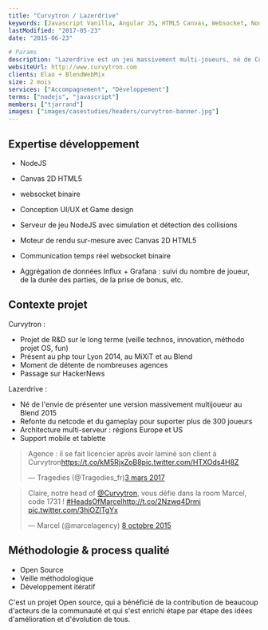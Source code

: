 ```yaml
---
title: "Curvytron / Lazerdrive"
keywords: [Javascript Vanilla, Angular JS, HTML5 Canvas, Websocket, Node JS, GulpJS]
lastModified: "2017-05-23"
date: "2015-06-23"

# Params
description: "Lazerdrive est un jeu massivement multi-joueurs, né de Curvytron, jeu d'adresse dans le navigateur, développé en interne pour le plaisir par l'équipe puis présenté au PHP tour en 2014 et au Blend Web Mix 2015."
websiteUrl: http://www.curvytron.com
clients: Elao + BlendWebMix
size: 2 mois
services: ["Accompagnement", "Développement"]
terms: ["nodejs", "javascript"]
members: ["tjarrand"]
images: ["images/casestudies/headers/curvytron-banner.jpg"]
---
```


## Expertise développement

* NodeJS
* Canvas 2D HTML5
* websocket binaire

* Conception UI/UX et Game design</span></li>
* Serveur de jeu NodeJS avec simulation et détection des collisions</span></li>
* Moteur de rendu sur-mesure avec Canvas 2D HTML5</span></li>
* Communication temps réel websocket binaire</span></li>
* Aggrégation de données Influx + Grafana : suivi du nombre de joueur, de la durée des parties, de la prise de bonus, etc.</span></li>
     
## Contexte projet

Curvytron :

* Projet de R&D sur le long terme (veille technos, innovation, méthodo projet OS, fun)
* Présent au php tour Lyon 2014, au MiXiT et au Blend
* Moment de détente de nombreuses agences
* Passage sur HackerNews
        
Lazerdrive :

* Né de l'envie de présenter une version massivement multijoueur au Blend 2015
* Refonte du netcode et du gameplay pour suporter plus de 300 joueurs
* Architecture multi-serveur : régions Europe et US
* Support mobile et tablette

<blockquote class="twitter-tweet" data-lang="fr"><p lang="fr" dir="ltr">Agence : il se fait licencier après avoir laminé son client à Curvytron<a href="https://t.co/kM5RjxZoB8">https://t.co/kM5RjxZoB8</a><a href="https://t.co/HTXOds4H8Z">pic.twitter.com/HTXOds4H8Z</a></p>&mdash; Tragedies (@Tragedies_fr)<a href="https://twitter.com/Tragedies_fr/status/837699741664280576">3 mars 2017</a></blockquote>
<blockquote class="twitter-tweet" data-lang="fr"><p lang="fr" dir="ltr">Claire, notre head of <a href="https://twitter.com/Curvytron">@Curvytron</a>, vous défie dans la room Marcel, code 1731 ! <a href="https://twitter.com/hashtag/HeadsOfMarcel?src=hash">#HeadsOfMarcel</a><a href="http://t.co/2Nzwq4Drmi">http://t.co/2Nzwq4Drmi</a> <a href="http://t.co/3hjOZlTgYx">pic.twitter.com/3hjOZlTgYx</a></p>&mdash; Marcel (@marcelagency) <a href="https://twitter.com/marcelagency/status/652119894645972992">8 octobre 2015</a></blockquote>

## Méthodologie & process qualité

* Open Source
* Veille méthodologique
* Développement itératif

C'est un projet Open source, qui a bénéficié de la contribution de beaucoup d'acteurs de la communauté et qui s'est enrichi étape par étape des idées d'amélioration et d'évolution de tous.

<script async src="//platform.twitter.com/widgets.js" charset="utf-8"></script>


